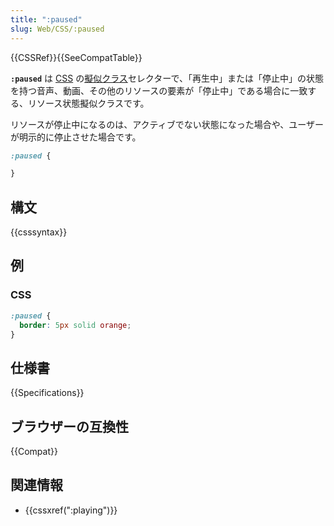 ```yaml
---
title: ":paused"
slug: Web/CSS/:paused
---
```

{{CSSRef}}{{SeeCompatTable}}

**`:paused`** は [CSS](/ja/docs/Web/CSS) の[擬似クラス](/ja/docs/Web/CSS/Pseudo-classes)セレクターで、「再生中」または「停止中」の状態を持つ音声、動画、その他のリソースの要素が「停止中」である場合に一致する、リソース状態擬似クラスです。

リソースが停止中になるのは、アクティブでない状態になった場合や、ユーザーが明示的に停止させた場合です。

```css
:paused {

}
```

## 構文

{{csssyntax}}

## 例

### CSS

```css
:paused {
  border: 5px solid orange;
}
```

## 仕様書

{{Specifications}}

## ブラウザーの互換性

{{Compat}}

## 関連情報

- {{cssxref(":playing")}}
